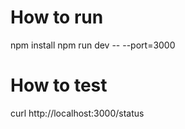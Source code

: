 # How to run
npm install
npm run dev -- --port=3000

# How to test
curl http://localhost:3000/status
